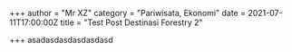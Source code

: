 +++
author = "Mr XZ"
category = "Pariwisata, Ekonomi"
date = 2021-07-11T17:00:00Z
title = "Test Post Destinasi Forestry 2"

+++
asadasdasdasdasdasd